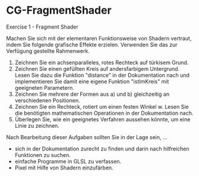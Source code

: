 # CG-FragmentShader
Exercise 1 - Fragment Shader

Machen Sie sich mit der elementaren Funktionsweise von Shadern vertraut, indem Sie folgende grafische Effekte erzielen. Verwenden Sie das zur Verfügung gestellte Rahmenwerk.

1. Zeichnen Sie ein achsenparalleles, rotes Rechteck auf türkisem Grund.
2. Zeichnen Sie einen gefüllten Kreis auf andersfarbigem Untergrund. Lesen Sie dazu die Funktion "distance" in der Dokumentation nach und implementieren  Sie damit eine eigene Funktion "istImKreis" mit geeigneten Parametern.
4. Zeichnen Sie mehrere der Formen aus a) und b) gleichzeitig an verschiedenen Positionen.
5. Zeichnen Sie ein Rechteck, rotiert um einen festen Winkel w. Lesen Sie die benötigten mathematischen Operationen in der Dokumentation nach.
6. Überlegen Sie, wie ein geeignetes Verfahren aussehen könnte, um eine Linie zu zeichnen.

Nach Bearbeitung dieser Aufgaben sollten Sie in der Lage sein, ...

- sich in der Dokumentation zurecht zu finden und darin nach hilfreichen Funktionen zu suchen.
- einfache Programme in GLSL zu verfassen.
- Pixel mit Hilfe von Shadern einzufärben.
